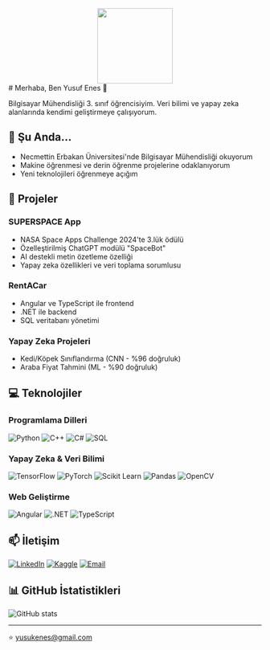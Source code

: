 <div align="center">
  <img height="150" src="https://i.imgur.com/o8yUzFP.gif"  />
</div>
# Merhaba, Ben Yusuf Enes 👋

Bilgisayar Mühendisliği 3. sınıf öğrencisiyim. Veri bilimi ve yapay zeka alanlarında kendimi geliştirmeye çalışıyorum.

## 🔭 Şu Anda...
- Necmettin Erbakan Üniversitesi'nde Bilgisayar Mühendisliği okuyorum
- Makine öğrenmesi ve derin öğrenme projelerine odaklanıyorum
- Yeni teknolojileri öğrenmeye açığım

## 🚀 Projeler

### SUPERSPACE App
- NASA Space Apps Challenge 2024'te 3.lük ödülü
- Özelleştirilmiş ChatGPT modülü "SpaceBot"
- AI destekli metin özetleme özelliği
- Yapay zeka özellikleri ve veri toplama sorumlusu

### RentACar
- Angular ve TypeScript ile frontend
- .NET ile backend
- SQL veritabanı yönetimi

### Yapay Zeka Projeleri
- Kedi/Köpek Sınıflandırma (CNN - %96 doğruluk)
- Araba Fiyat Tahmini (ML - %90 doğruluk)

## 💻 Teknolojiler

### Programlama Dilleri
![Python](https://img.shields.io/badge/-Python-3776AB?style=flat&logo=Python&logoColor=white)
![C++](https://img.shields.io/badge/-C++-00599C?style=flat&logo=c%2B%2B&logoColor=white)
![C#](https://img.shields.io/badge/-C%23-239120?style=flat&logo=c-sharp&logoColor=white)
![SQL](https://img.shields.io/badge/-SQL-4479A1?style=flat&logo=MySQL&logoColor=white)

### Yapay Zeka & Veri Bilimi
![TensorFlow](https://img.shields.io/badge/-TensorFlow-FF6F00?style=flat&logo=TensorFlow&logoColor=white)
![PyTorch](https://img.shields.io/badge/-PyTorch-EE4C2C?style=flat&logo=PyTorch&logoColor=white)
![Scikit Learn](https://img.shields.io/badge/-Scikit_Learn-F7931E?style=flat&logo=scikit-learn&logoColor=white)
![Pandas](https://img.shields.io/badge/-Pandas-150458?style=flat&logo=pandas&logoColor=white)
![OpenCV](https://img.shields.io/badge/-OpenCV-5C3EE8?style=flat&logo=OpenCV&logoColor=white)

### Web Geliştirme
![Angular](https://img.shields.io/badge/-Angular-DD0031?style=flat&logo=angular&logoColor=white)
![.NET](https://img.shields.io/badge/-.NET-512BD4?style=flat&logo=.net&logoColor=white)
![TypeScript](https://img.shields.io/badge/-TypeScript-3178C6?style=flat&logo=typescript&logoColor=white)

## 📫 İletişim
[![LinkedIn](https://img.shields.io/badge/-LinkedIn-0077B5?style=flat&logo=LinkedIn&logoColor=white)](https://www.linkedin.com/in/your-profile)
[![Kaggle](https://img.shields.io/badge/-Kaggle-20BEFF?style=flat&logo=Kaggle&logoColor=white)](https://www.kaggle.com/your-profile)
[![Email](https://img.shields.io/badge/-Email-D14836?style=flat&logo=Gmail&logoColor=white)](mailto:yusukenes@gmail.com)

## 📊 GitHub İstatistikleri

![GitHub stats](https://github-readme-stats.vercel.app/api?username=YourGitHubUsername&show_icons=true&theme=dark)

---
⭐️ [yusukenes@gmail.com](mailto:yusukenes@gmail.com)
